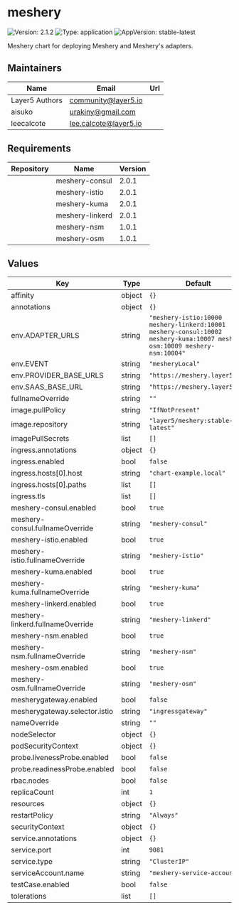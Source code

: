# meshery

![Version: 2.1.2](https://img.shields.io/badge/Version-2.1.2-informational?style=flat-square) ![Type: application](https://img.shields.io/badge/Type-application-informational?style=flat-square) ![AppVersion: stable-latest](https://img.shields.io/badge/AppVersion-stable--latest-informational?style=flat-square)

Meshery chart for deploying Meshery and Meshery's adapters.

## Maintainers

| Name | Email | Url |
| ---- | ------ | --- |
| Layer5 Authors | community@layer5.io |  |
| aisuko | urakiny@gmail.com |  |
| leecalcote | lee.calcote@layer5.io |  |

## Requirements

| Repository | Name | Version |
|------------|------|---------|
|  | meshery-consul | 2.0.1 |
|  | meshery-istio | 2.0.1 |
|  | meshery-kuma | 2.0.1 | 
|  | meshery-linkerd | 2.0.1 |
|  | meshery-nsm | 1.0.1 |
|  | meshery-osm | 1.0.1 |

## Values

| Key | Type | Default | Description |
|-----|------|---------|-------------|
| affinity | object | `{}` |  |
| annotations | object | `{}` |  |
| env.ADAPTER_URLS | string | `"meshery-istio:10000 meshery-linkerd:10001 meshery-consul:10002 meshery-kuma:10007 meshery-osm:10009 meshery-nsm:10004"` |  |
| env.EVENT | string | `"mesheryLocal"` |  |
| env.PROVIDER_BASE_URLS | string | `"https://meshery.layer5.io"` |  |
| env.SAAS_BASE_URL | string | `"https://meshery.layer5.io"` |  |
| fullnameOverride | string | `""` |  |
| image.pullPolicy | string | `"IfNotPresent"` |  |
| image.repository | string | `"layer5/meshery:stable-latest"` |  |
| imagePullSecrets | list | `[]` |  |
| ingress.annotations | object | `{}` |  |
| ingress.enabled | bool | `false` |  |
| ingress.hosts[0].host | string | `"chart-example.local"` |  |
| ingress.hosts[0].paths | list | `[]` |  |
| ingress.tls | list | `[]` |  |
| meshery-consul.enabled | bool | `true` |  |
| meshery-consul.fullnameOverride | string | `"meshery-consul"` |  |
| meshery-istio.enabled | bool | `true` |  |
| meshery-istio.fullnameOverride | string | `"meshery-istio"` |  |
| meshery-kuma.enabled | bool | `true` |  |
| meshery-kuma.fullnameOverride | string | `"meshery-kuma"` |  |
| meshery-linkerd.enabled | bool | `true` |  |
| meshery-linkerd.fullnameOverride | string | `"meshery-linkerd"` |  |
| meshery-nsm.enabled | bool | `true` |  |
| meshery-nsm.fullnameOverride | string | `"meshery-nsm"` |  |
| meshery-osm.enabled | bool | `true` |  |
| meshery-osm.fullnameOverride | string | `"meshery-osm"` |  |
| mesherygateway.enabled | bool | `false` |  |
| mesherygateway.selector.istio | string | `"ingressgateway"` |  |
| nameOverride | string | `""` |  |
| nodeSelector | object | `{}` |  |
| podSecurityContext | object | `{}` |  |
| probe.livenessProbe.enabled | bool | `false` |  |
| probe.readinessProbe.enabled | bool | `false` |  |
| rbac.nodes | bool | `false` |  |
| replicaCount | int | `1` |  |
| resources | object | `{}` |  |
| restartPolicy | string | `"Always"` |  |
| securityContext | object | `{}` |  |
| service.annotations | object | `{}` |  |
| service.port | int | `9081` |  |
| service.type | string | `"ClusterIP"` |  |
| serviceAccount.name | string | `"meshery-service-account"` |  |
| testCase.enabled | bool | `false` |  |
| tolerations | list | `[]` |  |

